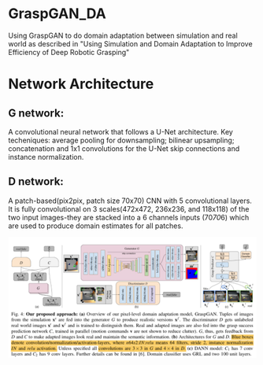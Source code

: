 # GraspGAN_DA
Using GraspGAN to do domain adaptation between simulation and real world as described in "Using Simulation and Domain Adaptation to Improve Efficiency of Deep Robotic Grasping"

# Network Architecture
## G network:
  A convolutional neural network that follows a U-Net architecture. Key techeniques: average pooling for downsampling; bilinear upsampling; concatenation and 1x1 convolutions for the U-Net skip connections and instance normalization.
  
## D network:
  A patch-based(pix2pix, patch size 70x70) CNN with 5 convolutional layers. It is fully convolutional on 3 scales(472x472, 236x236, and 118x118) of the two input images-they are stacked into a 6 channels inputs (70*70*6) which are used to produce domain estimates for all patches. 

![GraspGAN](GraspGAN.png)


